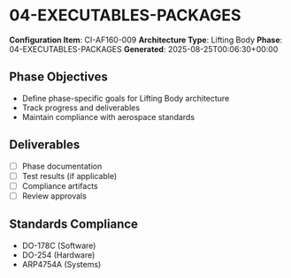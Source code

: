 # 04-EXECUTABLES-PACKAGES

**Configuration Item**: CI-AF160-009
**Architecture Type**: Lifting Body
**Phase**: 04-EXECUTABLES-PACKAGES
**Generated**: 2025-08-25T00:06:30+00:00

## Phase Objectives
- Define phase-specific goals for Lifting Body architecture
- Track progress and deliverables
- Maintain compliance with aerospace standards

## Deliverables
- [ ] Phase documentation
- [ ] Test results (if applicable)
- [ ] Compliance artifacts
- [ ] Review approvals

## Standards Compliance
- DO-178C (Software)
- DO-254 (Hardware)
- ARP4754A (Systems)

